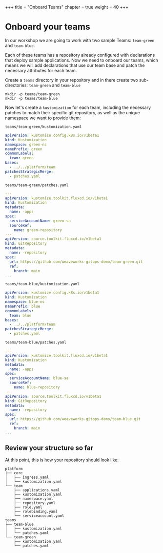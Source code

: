 +++
title = "Onboard Teams"
chapter = true
weight = 40
+++

# Onboard your teams

In our workshop we are going to work with two sample Teams: `team-green` and `team-blue`.

Each of these teams has a repository already configured with declarations that deploy sample applications. Now we need to onboard our teams, which means we will add declarations that use our team base and patch the necessary attributes for each team.

Create a `teams` directory in your repository and in there create two sub-directories: `team-green` and `team-blue`

```shell
mkdir -p teams/team-green
mkdir -p teams/team-blue
```

Now let's create a `kustomization` for each team, including the necessary patches to match their specific git repository, as well as the unique namespace we want to provide them:

`teams/team-green/kustomization.yaml`
```yaml
apiVersion: kustomize.config.k8s.io/v1beta1
kind: Kustomization
namespace: green-ns
namePrefix: green
commonLabels:
  team: green
bases:
  - ../../platform/team
patchesStrategicMerge:
  - patches.yaml
```

`teams/team-green/patches.yaml`
```yaml
---
apiVersion: kustomize.toolkit.fluxcd.io/v1beta1
kind: Kustomization
metadata:
  name: -apps
spec:
  serviceAccountName: green-sa
  sourceRef:
    name: green-repository
---
apiVersion: source.toolkit.fluxcd.io/v1beta1
kind: GitRepository
metadata:
  name: -repository
spec:
  url: https://github.com/weaveworks-gitops-demo/team-green.git
  ref:
    branch: main
...
```

`teams/team-blue/kustomization.yaml`
```yaml
apiVersion: kustomize.config.k8s.io/v1beta1
kind: Kustomization
namespace: blue-ns
namePrefix: blue
commonLabels:
  team: blue
bases:
  - ../../platform/team
patchesStrategicMerge:
  - patches.yaml
```

`teams/team-blue/patches.yaml`
```yaml
---
apiVersion: kustomize.toolkit.fluxcd.io/v1beta1
kind: Kustomization
metadata:
  name: -apps
spec:
  serviceAccountName: blue-sa
  sourceRef:
    name: blue-repository
---
apiVersion: source.toolkit.fluxcd.io/v1beta1
kind: GitRepository
metadata:
  name: -repository
spec:
  url: https://github.com/weaveworks-gitops-demo/team-blue.git
  ref:
    branch: main
...
```

## Review your structure so far

At this point, this is how your repository should look like:

```shell
platform
├── core
│   ├── ingress.yaml
│   └── kustomization.yaml
└── team
    ├── applications.yaml
    ├── kustomization.yaml
    ├── namespace.yaml
    ├── repository.yaml
    ├── role.yaml
    ├── rolebinding.yaml
    └── serviceaccount.yaml
teams
├── team-blue
│   ├── kustomization.yaml
│   └── patches.yaml
└── team-green
    ├── kustomization.yaml
    └── patches.yaml
```